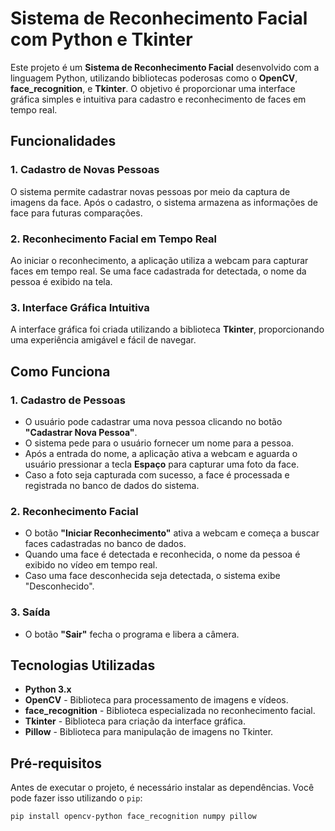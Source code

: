 # Sistema de Reconhecimento Facial com Python e Tkinter

Este projeto é um **Sistema de Reconhecimento Facial** desenvolvido com a linguagem Python, utilizando bibliotecas poderosas como o **OpenCV**, **face_recognition**, e **Tkinter**. O objetivo é proporcionar uma interface gráfica simples e intuitiva para cadastro e reconhecimento de faces em tempo real.

## Funcionalidades

### 1. **Cadastro de Novas Pessoas**
   O sistema permite cadastrar novas pessoas por meio da captura de imagens da face. Após o cadastro, o sistema armazena as informações de face para futuras comparações.

### 2. **Reconhecimento Facial em Tempo Real**
   Ao iniciar o reconhecimento, a aplicação utiliza a webcam para capturar faces em tempo real. Se uma face cadastrada for detectada, o nome da pessoa é exibido na tela.

### 3. **Interface Gráfica Intuitiva**
   A interface gráfica foi criada utilizando a biblioteca **Tkinter**, proporcionando uma experiência amigável e fácil de navegar.

## Como Funciona

### 1. **Cadastro de Pessoas**
   - O usuário pode cadastrar uma nova pessoa clicando no botão **"Cadastrar Nova Pessoa"**.
   - O sistema pede para o usuário fornecer um nome para a pessoa.
   - Após a entrada do nome, a aplicação ativa a webcam e aguarda o usuário pressionar a tecla **Espaço** para capturar uma foto da face.
   - Caso a foto seja capturada com sucesso, a face é processada e registrada no banco de dados do sistema.

### 2. **Reconhecimento Facial**
   - O botão **"Iniciar Reconhecimento"** ativa a webcam e começa a buscar faces cadastradas no banco de dados.
   - Quando uma face é detectada e reconhecida, o nome da pessoa é exibido no vídeo em tempo real.
   - Caso uma face desconhecida seja detectada, o sistema exibe "Desconhecido".

### 3. **Saída**
   - O botão **"Sair"** fecha o programa e libera a câmera.

## Tecnologias Utilizadas

- **Python 3.x**
- **OpenCV** - Biblioteca para processamento de imagens e vídeos.
- **face_recognition** - Biblioteca especializada no reconhecimento facial.
- **Tkinter** - Biblioteca para criação da interface gráfica.
- **Pillow** - Biblioteca para manipulação de imagens no Tkinter.

## Pré-requisitos

Antes de executar o projeto, é necessário instalar as dependências. Você pode fazer isso utilizando o `pip`:

```bash
pip install opencv-python face_recognition numpy pillow
